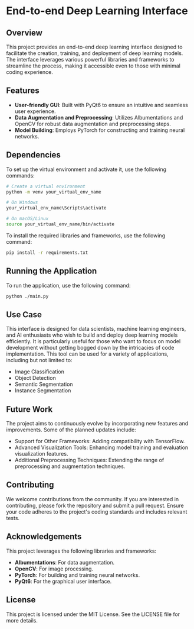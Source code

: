 # End-to-end Deep Learning Interface

## Overview

This project provides an end-to-end deep learning interface designed to facilitate the creation, training, and deployment of deep learning models. The interface leverages various powerful libraries and frameworks to streamline the process, making it accessible even to those with minimal coding experience.

## Features

- **User-friendly GUI**: Built with PyQt6 to ensure an intuitive and seamless user experience.
- **Data Augmentation and Preprocessing**: Utilizes Albumentations and OpenCV for robust data augmentation and preprocessing steps.
- **Model Building**: Employs PyTorch for constructing and training neural networks.

## Dependencies

To set up the virtual environment and activate it, use the following commands:

```bash
# Create a virtual environment
python -m venv your_virtual_env_name

# On Windows
your_virtual_env_name\Scripts\activate

# On macOS/Linux
source your_virtual_env_name/bin/activate
```

To install the required libraries and frameworks, use the following command:

```bash
pip install -r requirements.txt
```

## Running the Application

To run the application, use the following command:

```bash
python ./main.py
```

## Use Case

This interface is designed for data scientists, machine learning engineers, and AI enthusiasts who wish to build and deploy deep learning models efficiently. It is particularly useful for those who want to focus on model development without getting bogged down by the intricacies of code implementation. This tool can be used for a variety of applications, including but not limited to:

- Image Classification
- Object Detection
- Semantic Segmentation
- Instance Segmentation

## Future Work

The project aims to continuously evolve by incorporating new features and improvements. Some of the planned updates include:

- Support for Other Frameworks: Adding compatibility with TensorFlow.
- Advanced Visualization Tools: Enhancing model training and evaluation visualization features.
- Additional Preprocessing Techniques: Extending the range of preprocessing and augmentation techniques.


## Contributing

We welcome contributions from the community. If you are interested in contributing, please fork the repository and submit a pull request. Ensure your code adheres to the project's coding standards and includes relevant tests.


## Acknowledgements

This project leverages the following libraries and frameworks:

- **Albumentations**: For data augmentation.
- **OpenCV**: For image processing.
- **PyTorch**: For building and training neural networks.
- **PyQt6**: For the graphical user interface.

## License

This project is licensed under the MIT License. See the LICENSE file for more details.
